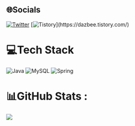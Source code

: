 
## 🌐Socials
[![Twitter](https://img.shields.io/badge/Twitter-%231DA1F2.svg?logo=Twitter&logoColor=white)](https://twitter.com/zabees2) 
[![Tistory](https://img.shields.io/badge/Tistory-3874D8?style=for-the-badge")](https://dazbee.tistory.com/)

# 💻Tech Stack
![Java](https://img.shields.io/badge/java-%23ED8B00.svg?style=plastic&logo=java&logoColor=white) ![MySQL](https://img.shields.io/badge/mysql-%2300f.svg?style=plastic&logo=mysql&logoColor=white) ![Spring](https://img.shields.io/badge/spring-%236DB33F.svg?style=plastic&logo=spring&logoColor=white)
# 📊GitHub Stats :
![](https://github-readme-stats.vercel.app/api?username=Zabee52&theme=default&hide_border=false&include_all_commits=false&count_private=false)<br/>
